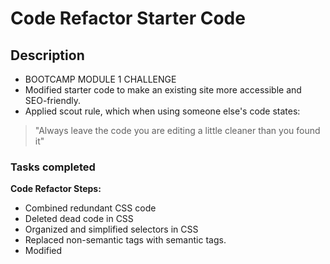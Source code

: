 
# Code Refactor Starter Code

## Description

- BOOTCAMP MODULE 1 CHALLENGE 
- Modified starter code to make an existing site more accessible and SEO-friendly.
- Applied scout rule, which when using someone else's code states:
> "Always leave the code you are editing a little cleaner than you found it"

### Tasks completed

**Code Refactor Steps:**
- Combined redundant CSS code
- Deleted dead code in CSS
- Organized and simplified selectors in CSS
- Replaced non-semantic <HTML> tags with semantic <HTML> tags.
- Modified <title> to be descriptive for SEO and accessibility.
- Added descriptive comments to HTML and CSS page

  
## Installation

To run this project, navigate to:

To view project, navigate to https://rmburgos.github.io/module1_challenge/


## Usage

![module1_challenge](https://github.com/rmburgos/module1_challenge/assets/97217944/acddd053-b5c3-42ff-b7e7-38691b86252a)

## Built With
* CSS
* HTML

## Credits

**This project used starter code provided by the instructors of the Rice University Coding Bootcamp**

**STARTER CODE** downloaded from:
 <https://github.com/coding-boot-camp/urban-octo-telegram>

- Starter code contributors:
    - **Xander Rapstine**
        - <https://github.com/Xandromus>
        - <http://www.rapstine.com>
    - **George Yoo**
        - <https://github.com/Georgeyoo>
        - <https://www.linkedin.com/in/george-yoo/>

Tutorial instructions found here
[Tutorial link](https://bootcampspot.instructure.com/courses/6708/assignments/80706?module_item_id=1263985)

## License

Distributed under the MIT License. See LICENSE.txt for more information.



